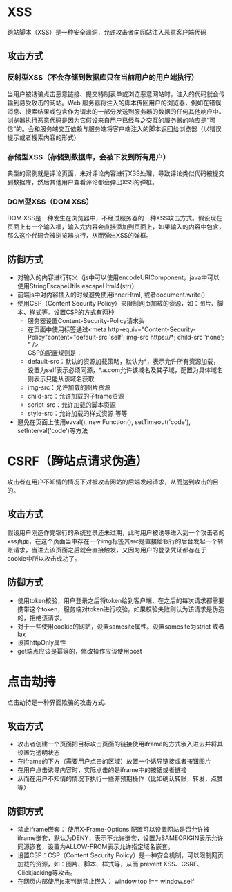 # XSS

跨站脚本（XSS）是一种安全漏洞，允许攻击者向网站注入恶意客户端代码

## 攻击方式

 ### 反射型XSS（不会存储到数据库只在当前用户的用户端执行）

 当用户被诱骗点击恶意链接、提交特制表单或浏览恶意网站时，注入的代码就会传输到易受攻击的网站。Web 服务器将注入的脚本传回用户的浏览器，例如在错误消息、搜索结果或包含作为请求的一部分发送到服务器的数据的任何其他响应中。浏览器执行恶意代码是因为它假设来自用户已经与之交互的服务器的响应是“可信”的。会和服务端交互依赖与服务端将客户端注入的脚本返回给浏览器（以错误提示或者搜索内容的形式）

 ### 存储型XSS（存储到数据库，会被下发到所有用户）

 典型的案例就是评论页面，未对评论内容进行XSS处理，导致评论类似<script>alert('XSS'); </script>代码被提交到数据库，然后其他用户查看评论都会弹出XSS的弹框。
 
 ### DOM型XSS（DOM XSS）

DOM XSS是一种发生在浏览器中，不经过服务器的一种XSS攻击方式。假设现在页面上有一个输入框，输入完内容会直接添加到页面上，如果输入的内容中包含<script>alert('XSS'); </script>，那么这个代码会被浏览器执行，从而弹出XSS的弹框。

## 防御方式

* 对输入的内容进行转义（js中可以使用encodeURIComponent，java中可以使用StringEscapeUtils.escapeHtml4(str)）
* 前端js中对内容插入的时候避免使用innerHtml, 或者document.write()
* 使用CSP（Content Security Policy）来限制网页加载的资源，如：图片、脚本、样式等。设置CSP的方式有两种
  + 服务器设置Content-Security-Policy请求头
  + 在页面中使用<meta>标签通过<meta http-equiv="Content-Security-Policy"content="default-src 'self'; img-src https://*; child-src 'none'; " />
  <br>CSP的配置规则是：
  + default-src：默认的资源加载策略，默认为*，表示允许所有资源加载，设置为self表示必须同源，*.a.com允许该域名及其子域，配置为具体域名则表示只能从该域名获取
  + img-src：允许加载的图片资源
  + child-src：允许加载的子frame资源
  + script-src：允许加载的脚本资源
  + style-src：允许加载的样式资源
  等等
* 避免在页面上使用evval(), new Function(), setTimeout('code'), setInterval('code')等方法
# CSRF（跨站点请求伪造）

攻击者在用户不知情的情况下对被攻击网站的后端发起请求，从而达到攻击的目的。

## 攻击方式

假设用户刚造作完银行的系统登录还未过期，此时用户被诱导进入到一个攻击者的xss页面，在这个页面当中存在一个img标签其src是直接给银行的后台发起一个转账请求，当进去该页面之后就会直接触发，又因为用户的登录凭证都存在于cookie中所以攻击成功了。

## 防御方式

* 使用token校验，用户登录之后将token给到客户端，在之后的每次请求都需要携带这个token，服务端对token进行校验，如果校验失败则认为该请求是伪造的，拒绝该请求。
* 对于一些使用cookie的网站，设置samesite属性。设置samesite为strict 或者 lax
* 设置httpOnly属性
* get端点应该是幂等的，修改操作应该使用post
# 点击劫持

点击劫持是一种界面欺骗的攻击方式.

## 攻击方式

* 攻击者创建一个页面把目标攻击页面的链接使用iframe的方式嵌入进去并将其设置为透明状态
* 在iframe的下方（需要用户点击的区域）放置一个诱导链接或者按钮图片
* 在用户点击诱导内容时，实际点击的是iframe中的按钮或者链接
* 从而在用户不知情的情况下执行一些非预期操作（比如确认转账，转发，点赞等）

## 防御方式

* 禁止iframe嵌套： 使用X-Frame-Options 配置可以设置网站是否允许被iframe嵌套，默认为DENY，表示不允许嵌套，设置为SAMEORIGIN表示允许同源嵌套，设置为ALLOW-FROM表示允许指定域名嵌套。
* 设置CSP：CSP（Content Security Policy）是一种安全机制，可以限制网页加载的资源，如：图片、脚本、样式等，从而 prevent XSS、CSRF、Clickjacking等攻击。
* 在网页内部使用js来判断禁止嵌入： window.top !== window.self
